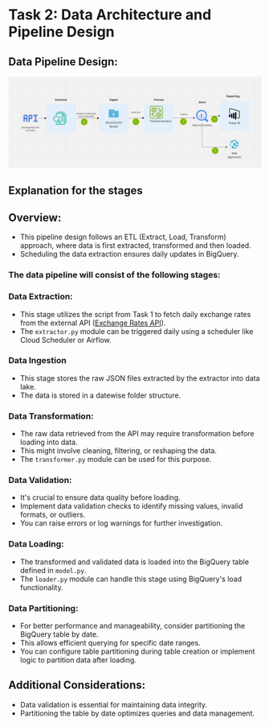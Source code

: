 # Task 2: Data Architecture and Pipeline Design

## Data Pipeline Design:
![Pipeline Diagram](flow.png)

## Explanation for the stages

## Overview:
- This pipeline design follows an ETL (Extract, Load, Transform) approach, where data is first extracted, transformed and then loaded.
- Scheduling the data extraction ensures daily updates in BigQuery.

### The data pipeline will consist of the following stages:

### Data Extraction:

- This stage utilizes the script from Task 1 to fetch daily exchange rates from the external API ([Exchange Rates API](https://exchangeratesapi.io/)).
- The `extractor.py` module can be triggered daily using a scheduler like Cloud Scheduler or Airflow.
### Data Ingestion
- This stage stores the raw JSON files extracted by the extractor into data lake.
- The data is stored in a datewise folder structure.

### Data Transformation:
- The raw data retrieved from the API may require transformation before loading into data.
- This might involve cleaning, filtering, or reshaping the data.
- The `transformer.py` module can be used for this purpose.

### Data Validation:
- It's crucial to ensure data quality before loading.
- Implement data validation checks to identify missing values, invalid formats, or outliers.
- You can raise errors or log warnings for further investigation.

### Data Loading:

- The transformed and validated data is loaded into the BigQuery table defined in `model.py`.
- The `loader.py` module can handle this stage using BigQuery's load functionality.

### Data Partitioning:

- For better performance and manageability, consider partitioning the BigQuery table by date.
- This allows efficient querying for specific date ranges.
- You can configure table partitioning during table creation or implement logic to partition data after loading.

## Additional Considerations:
- Data validation is essential for maintaining data integrity.
- Partitioning the table by date optimizes queries and data management.

